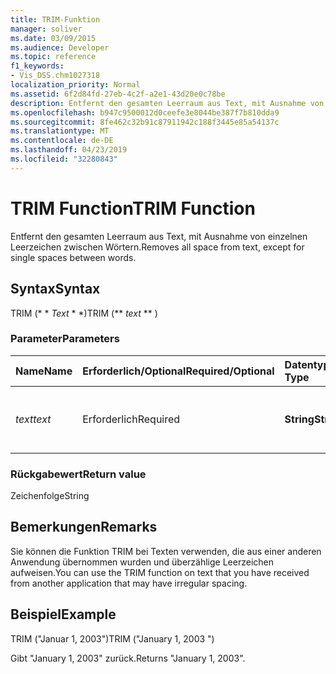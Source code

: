 ```yaml
---
title: TRIM-Funktion
manager: soliver
ms.date: 03/09/2015
ms.audience: Developer
ms.topic: reference
f1_keywords:
- Vis_DSS.chm1027318
localization_priority: Normal
ms.assetid: 6f2d84fd-27eb-4c2f-a2e1-43d20e0c78be
description: Entfernt den gesamten Leerraum aus Text, mit Ausnahme von einzelnen Leerzeichen zwischen Wörtern.
ms.openlocfilehash: b947c9500012d0ceefe3e8044be387f7b810dda9
ms.sourcegitcommit: 8fe462c32b91c87911942c188f3445e85a54137c
ms.translationtype: MT
ms.contentlocale: de-DE
ms.lasthandoff: 04/23/2019
ms.locfileid: "32280843"
---
```

# <a name="trim-function"></a><span data-ttu-id="eb42c-103">TRIM Function</span><span class="sxs-lookup"><span data-stu-id="eb42c-103">TRIM Function</span></span>

<span data-ttu-id="eb42c-104">Entfernt den gesamten Leerraum aus Text, mit Ausnahme von einzelnen Leerzeichen zwischen Wörtern.</span><span class="sxs-lookup"><span data-stu-id="eb42c-104">Removes all space from text, except for single spaces between words.</span></span> 
  
## <a name="syntax"></a><span data-ttu-id="eb42c-105">Syntax</span><span class="sxs-lookup"><span data-stu-id="eb42c-105">Syntax</span></span>

<span data-ttu-id="eb42c-106">TRIM (\* \* *Text* \* \*)</span><span class="sxs-lookup"><span data-stu-id="eb42c-106">TRIM (\*\* *text* \*\* )</span></span> 
  
### <a name="parameters"></a><span data-ttu-id="eb42c-107">Parameter</span><span class="sxs-lookup"><span data-stu-id="eb42c-107">Parameters</span></span>

|<span data-ttu-id="eb42c-108">**Name**</span><span class="sxs-lookup"><span data-stu-id="eb42c-108">**Name**</span></span>|<span data-ttu-id="eb42c-109">**Erforderlich/Optional**</span><span class="sxs-lookup"><span data-stu-id="eb42c-109">**Required/Optional**</span></span>|<span data-ttu-id="eb42c-110">**Datentyp**</span><span class="sxs-lookup"><span data-stu-id="eb42c-110">**Data Type**</span></span>|<span data-ttu-id="eb42c-111">**Beschreibung**</span><span class="sxs-lookup"><span data-stu-id="eb42c-111">**Description**</span></span>|
|:-----|:-----|:-----|:-----|
| <span data-ttu-id="eb42c-112">_text_</span><span class="sxs-lookup"><span data-stu-id="eb42c-112">_text_</span></span> <br/> |<span data-ttu-id="eb42c-113">Erforderlich</span><span class="sxs-lookup"><span data-stu-id="eb42c-113">Required</span></span>  <br/> |<span data-ttu-id="eb42c-114">**String**</span><span class="sxs-lookup"><span data-stu-id="eb42c-114">**String**</span></span> <br/> |<span data-ttu-id="eb42c-115">Der Text, aus dem die Leerzeichen entfernt werden sollen.</span><span class="sxs-lookup"><span data-stu-id="eb42c-115">The text from which you want to remove spaces.</span></span>  <br/> |
   
### <a name="return-value"></a><span data-ttu-id="eb42c-116">Rückgabewert</span><span class="sxs-lookup"><span data-stu-id="eb42c-116">Return value</span></span>

<span data-ttu-id="eb42c-117">Zeichenfolge</span><span class="sxs-lookup"><span data-stu-id="eb42c-117">String</span></span>
  
## <a name="remarks"></a><span data-ttu-id="eb42c-118">Bemerkungen</span><span class="sxs-lookup"><span data-stu-id="eb42c-118">Remarks</span></span>

<span data-ttu-id="eb42c-119">Sie können die Funktion TRIM bei Texten verwenden, die aus einer anderen Anwendung übernommen wurden und überzählige Leerzeichen aufweisen.</span><span class="sxs-lookup"><span data-stu-id="eb42c-119">You can use the TRIM function on text that you have received from another application that may have irregular spacing.</span></span>
  
## <a name="example"></a><span data-ttu-id="eb42c-120">Beispiel</span><span class="sxs-lookup"><span data-stu-id="eb42c-120">Example</span></span>

<span data-ttu-id="eb42c-121">TRIM ("Januar 1, 2003")</span><span class="sxs-lookup"><span data-stu-id="eb42c-121">TRIM ("January 1, 2003 ")</span></span> 
  
<span data-ttu-id="eb42c-122">Gibt "January 1, 2003" zurück.</span><span class="sxs-lookup"><span data-stu-id="eb42c-122">Returns "January 1, 2003".</span></span> 
  

